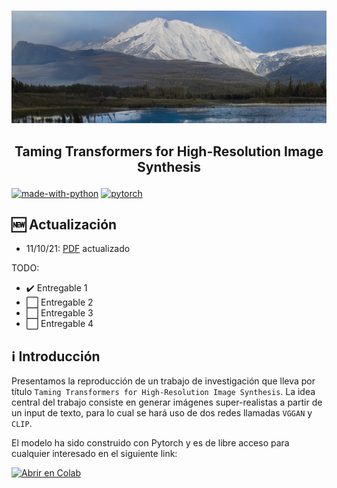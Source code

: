 <p align="center">
    <br>
    <img src="assets/portada.png"/>
    </a>
    <br>
</p>

<h2 align="center">
<p>Taming Transformers for High-Resolution Image Synthesis</p>
</h2>

[![made-with-python](https://img.shields.io/badge/Made%20with-Python-1f425f.svg)](https://www.python.org/)
[![pytorch](https://img.shields.io/badge/PyTorch-1.9-EE4C2C.svg?style=flat&logo=pytorch)](https://pytorch.org)

## 🆕 Actualización
- 11/10/21: [PDF](Taming_Transformers_for_High_Resolution_ImageSynthesis.pdf) actualizado

 TODO:
- ✔️ Entregable 1
- ⬜️ Entregable 2
- ⬜️ Entregable 3
- ⬜️ Entregable 4

## ℹ️ Introducción
Presentamos la reproducción de un trabajo de investigación que lleva por título `Taming Transformers for High-Resolution Image Synthesis`. La idea central del trabajo consiste en generar imágenes super-realistas a partir de un input de texto, para lo cual se hará uso de dos redes llamadas `VGGAN` y `CLIP`.

El modelo ha sido construido con Pytorch y es de libre acceso para cualquier interesado en el siguiente link:

[![Abrir en Colab](https://colab.research.google.com/assets/colab-badge.svg)](https://colab.research.google.com/github/HiroForYou/Image-Synthesis-with-Transformers/blob/master/VQGAN_CLIP.ipynb)
